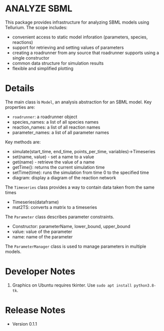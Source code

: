 # ANALYZE SBML
This package provides infrastructure for analyzing SBML models using Tellurium.
The scope includes:
* convenient access to static model inforation (parameters, species, reactions)
* support for retrieving and setting values of parameters
* creating a roadrunner from any source that roadrunner supports using a single constructor
* common data structure for simulation results
* flexible and simplified plotting

# Details
The main class is ``Model``, an analysis abstraction for an SBML model.
Key properties are:
* ``roadrunner``: a roadrunner object
* species_names: a list of all species names
* reaction_names: a list of all reaction names
* parameter_names: a list of all parameter names

Key methods are:
* simulate(start_time, end_time, points_per_time, variables)->Timeseries
* set(name, value) - set a name to a value
* get(name) - retrieve the value of a name
* getTime(): returns the current simulation time
* setTime(time): runs the simulation from time 0 to the specified time
* diagram: display a diagram of the reaction network

The ``Timeseries`` class provides a way to contain data taken from the same times
* Timeseries(dataframe)
* mat2TS: converts a matrix to a timeseries

The ``Parameter`` class describes parameter constraints.
* Constructor: parameterName, lower_bound, upper_bound
* value: value of the parameter
* name: name of the parameter

The ``ParameterManager`` class is used to manage parameters in multiple models.

# Developer Notes
1. Graphics on Ubuntu requires tkinter. Use ``sudo apt install python3.8-tk``.

# Release Notes
* Version 0.1.1
